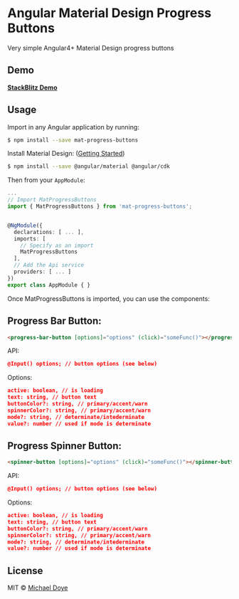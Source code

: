 # Angular Material Design Progress Buttons 
Very simple Angular4+ Material Design progress buttons

## Demo

[**StackBlitz Demo**](https://stackblitz.com/edit/mat-progress-buttons-demo)


## Usage

Import in any Angular application by running:

```bash
$ npm install --save mat-progress-buttons
```

Install Material Design: ([Getting Started](https://material.angular.io/guide/getting-started))

```bash
$ npm install --save @angular/material @angular/cdk
```


Then from your `AppModule`:

```typescript
...
// Import MatProgressButtons
import { MatProgressButtons } from 'mat-progress-buttons';


@NgModule({
  declarations: [ ... ],
  imports: [
    // Specify as an import
    MatProgressButtons
  ],
  // Add the Api service
  providers: [ ... ]
})
export class AppModule { }
```

Once MatProgressButtons is imported, you can use the components:

## Progress Bar Button:

```html
<progress-bar-button [options]="options" (click)="someFunc()"></progress-bar-button>

```
API:

```json
@Input() options; // button options (see below)
```

Options:

```json
active: boolean, // is loading
text: string, // button text
buttonColor?: string, // primary/accent/warn
spinnerColor?: string, // primary/accent/warn
mode?: string, // determinate/intederminate
value?: number // used if mode is determinate
```

## Progress Spinner Button:

```html 
<spinner-button [options]="options" (click)="someFunc()"></spinner-button>
```

API:

```json
@Input() options; // button options (see below)
```

Options:

```json
active: boolean, // is loading
text: string, // button text
buttonColor?: string, // primary/accent/warn
spinnerColor?: string, // primary/accent/warn
mode?: string, // determinate/intederminate
value?: number // used if mode is determinate
```



## License

MIT © [Michael Doye](mailto:michaeldoye[@]gmail.com)
